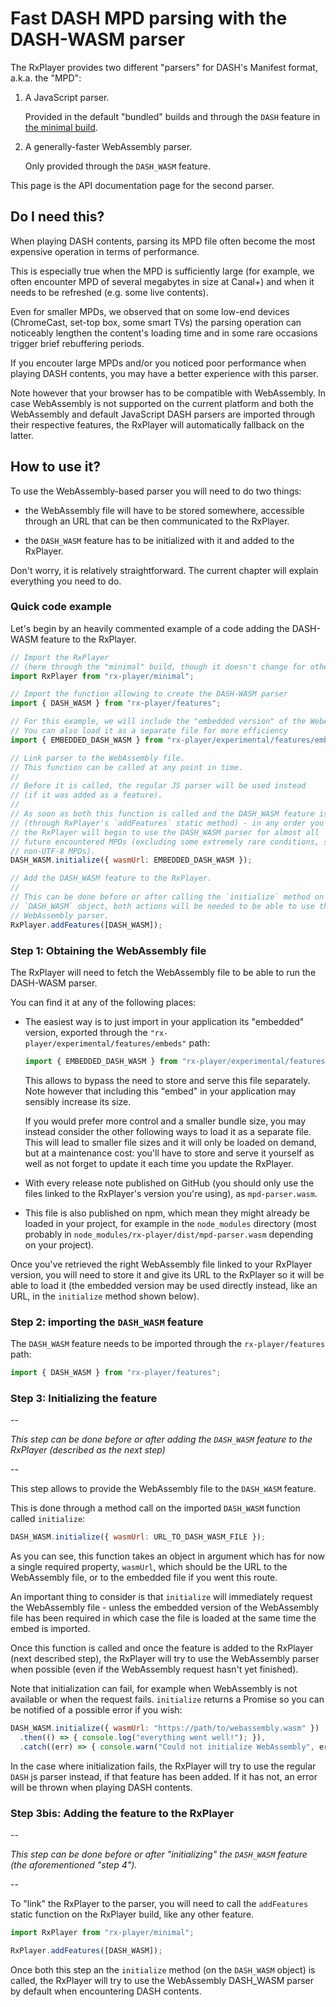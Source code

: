 # Fast DASH MPD parsing with the DASH-WASM parser

The RxPlayer provides two different "parsers" for DASH's Manifest format, a.k.a.
the "MPD":

1. A JavaScript parser.

   Provided in the default "bundled" builds and through the `DASH` feature in
   [the minimal build](../../Getting_Started/Minimal_Player.md).

2. A generally-faster WebAssembly parser.

   Only provided through the `DASH_WASM` feature.

This page is the API documentation page for the second parser.

## Do I need this?

When playing DASH contents, parsing its MPD file often become the most expensive
operation in terms of performance.

This is especially true when the MPD is sufficiently large (for example, we
often encounter MPD of several megabytes in size at Canal+) and when it needs
to be refreshed (e.g. some live contents).

Even for smaller MPDs, we observed that on some low-end devices (ChromeCast,
set-top box, some smart TVs) the parsing operation can noticeably lengthen the
content's loading time and in some rare occasions trigger brief rebuffering
periods.

If you encouter large MPDs and/or you noticed poor performance when playing DASH
contents, you may have a better experience with this parser.

Note however that your browser has to be compatible with WebAssembly.
In case WebAssembly is not supported on the current platform and both the
WebAssembly and default JavaScript DASH parsers are imported through their
respective features, the RxPlayer will automatically fallback on the latter.

## How to use it?

To use the WebAssembly-based parser you will need to do two things:

- the WebAssembly file will have to be stored somewhere, accessible through an
  URL that can be then communicated to the RxPlayer.

- the `DASH_WASM` feature has to be initialized with it and added to the
  RxPlayer.

Don't worry, it is relatively straightforward.
The current chapter will explain everything you need to do.

### Quick code example

Let's begin by an heavily commented example of a code adding the DASH-WASM
feature to the RxPlayer.

```js
// Import the RxPlayer
// (here through the "minimal" build, though it doesn't change for other builds)
import RxPlayer from "rx-player/minimal";

// Import the function allowing to create the DASH-WASM parser
import { DASH_WASM } from "rx-player/features";

// For this example, we will include the "embedded version" of the WebAssembly file
// You can also load it as a separate file for more efficiency
import { EMBEDDED_DASH_WASM } from "rx-player/experimental/features/embeds";

// Link parser to the WebAssembly file.
// This function can be called at any point in time.
//
// Before it is called, the regular JS parser will be used instead
// (if it was added as a feature).
//
// As soon as both this function is called and the DASH_WASM feature is added
// (through RxPlayer's `addFeatures` static method) - in any order you wish -
// the RxPlayer will begin to use the DASH_WASM parser for almost all
// future encountered MPDs (excluding some extremely rare conditions, such as
// non-UTF-8 MPDs).
DASH_WASM.initialize({ wasmUrl: EMBEDDED_DASH_WASM });

// Add the DASH_WASM feature to the RxPlayer.
//
// This can be done before or after calling the `initialize` method on the
// `DASH_WASM` object, both actions will be needed to be able to use the
// WebAssembly parser.
RxPlayer.addFeatures([DASH_WASM]);
```

### Step 1: Obtaining the WebAssembly file

The RxPlayer will need to fetch the WebAssembly file to be able to run the
DASH-WASM parser.

You can find it at any of the following places:

- The easiest way is to just import in your application its "embedded" version,
  exported through the `"rx-player/experimental/features/embeds"` path:
  ```js
  import { EMBEDDED_DASH_WASM } from "rx-player/experimental/features/embeds";
  ```

  This allows to bypass the need to store and serve this file separately.
  Note however that including this "embed" in your application may sensibly
  increase its size.

  If you would prefer more control and a smaller bundle size, you may instead
  consider the other following ways to load it as a separate file.
  This will lead to smaller file sizes and it will only be loaded on demand,
  but at a maintenance cost: you'll have to store and serve it yourself
  as well as not forget to update it each time you update the RxPlayer.

- With every release note published on GitHub (you should only use
  the files linked to the RxPlayer's version you're using), as
  `mpd-parser.wasm`.

- This file is also published on npm, which mean they might already be
  loaded in your project, for example in the `node_modules` directory (most
  probably in `node_modules/rx-player/dist/mpd-parser.wasm` depending on
  your project).

Once you've retrieved the right WebAssembly file linked to your RxPlayer
version, you will need to store it and give its URL to the RxPlayer so it will
be able to load it (the embedded version may be used directly instead, like an
URL, in the `initialize` method shown below).

### Step 2: importing the `DASH_WASM` feature

The `DASH_WASM` feature needs to be imported through the
`rx-player/features` path:
```js
import { DASH_WASM } from "rx-player/features";
```

### Step 3: Initializing the feature

--

_This step can be done before or after adding the `DASH_WASM` feature to the
RxPlayer (described as the next step)_

--

This step allows to provide the WebAssembly file to the `DASH_WASM` feature.

This is done through a method call on the imported `DASH_WASM` function called
`initialize`:

```js
DASH_WASM.initialize({ wasmUrl: URL_TO_DASH_WASM_FILE });
```

As you can see, this function takes an object in argument which has for now a
single required property, `wasmUrl`, which should be the URL to the WebAssembly
file, or to the embedded file if you went this route.

An important thing to consider is that `initialize` will immediately request the
WebAssembly file - unless the embedded version of the WebAssembly file has been
required in which case the file is loaded at the same time the embed is
imported.

Once this function is called and once the feature is added to the RxPlayer (next
described step), the RxPlayer will try to use the WebAssembly parser when
possible (even if the WebAssembly request hasn't yet finished).

Note that initialization can fail, for example when WebAssembly is not available
or when the request fails. `initialize` returns a Promise so you can be notified
of a possible error if you wish:

```js
DASH_WASM.initialize({ wasmUrl: "https://path/to/webassembly.wasm" })
  .then(() => { console.log("everything went well!"); }),
  .catch((err) => { console.warn("Could not initialize WebAssembly", err); });
```

In the case where initialization fails, the RxPlayer will try to use the regular
`DASH` js parser instead, if that feature has been added. If it has not, an
error will be thrown when playing DASH contents.

### Step 3bis: Adding the feature to the RxPlayer

--

_This step can be done before or after "initializing" the `DASH_WASM` feature
(the aforementioned "step 4")._

--

To "link" the RxPlayer to the parser, you will need to call the `addFeatures`
static function on the RxPlayer build, like any other feature.

```js
import RxPlayer from "rx-player/minimal";

RxPlayer.addFeatures([DASH_WASM]);
```

Once both this step an the `initialize` method (on the `DASH_WASM` object) is
called, the RxPlayer will try to use the WebAssembly DASH_WASM parser by default
when encountering DASH contents.
